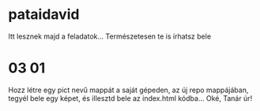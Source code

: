 # pataidavid
Itt lesznek majd a feladatok...
Természetesen te is írhatsz bele
# 03 01 
Hozz létre egy pict nevű mappát a saját gépeden, az új repo mappájában, tegyél bele egy képet, és illesztd bele az index.html kódba...
Oké, Tanár úr! 